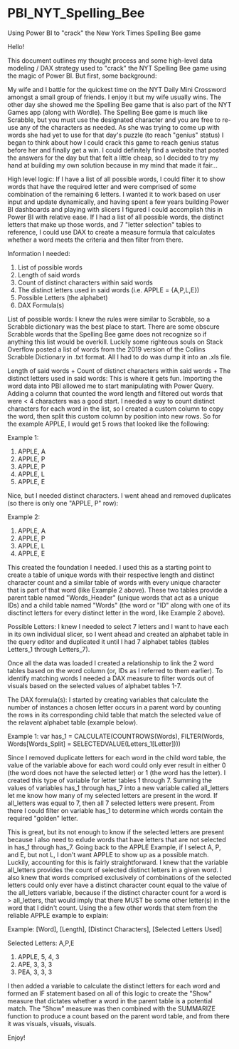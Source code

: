 # PBI_NYT_Spelling_Bee
Using Power BI to "crack" the New York Times Spelling Bee game

Hello! 

This document outlines my thought process and some high-level data modeling / DAX strategy used to "crack" the NYT Spelling Bee game using the magic of Power BI. But first, some background: 

My wife and I battle for the quickest time on the NYT Daily Mini Crossword amongst a small group of friends. I enjoy it but my wife usually wins. The other day she showed me the Spelling Bee game that is also part of the NYT Games app (along with Wordle). The Spelling Bee game is much like Scrabble, but you must use the designated character and you are free to re-use any of the characters as needed. As she was trying to come up with words she had yet to use for that day's puzzle (to reach "genius" status) I began to think about how I could crack this game to reach genius status before her and finally get a win. I could definitely find a website that posted the answers for the day but that felt a little cheap, so I decided to try my hand at building my own solution because in my mind that made it fair...


High level logic: 
If I have a list of all possible words, I could filter it to show words that have the required letter and were comprised of some combination of the remaining 6 letters. I wanted it to work based on user input and update dynamically, and having spent a few years building Power BI dashboards and playing with slicers I figured I could accomplish this in Power BI with relative ease. If I had a list of all possible words, the distinct letters that make up those words, and 7 "letter selection" tables to reference, I could use DAX to create a measure formula that calculates whether a word meets the criteria and then filter from there. 

Information I needed: 
1. List of possible words
2. Length of said words
3. Count of distinct characters within said words
4. The distinct letters used in said words (i.e. APPLE = {A,P,L,E})
5. Possible Letters (the alphabet)
6. DAX Formula(s)


List of possible words: I knew the rules were similar to Scrabble, so a Scrabble dictionary was the best place to start. There are some obscure Scrabble words that the Spelling Bee game does not recognize so if anything this list would be overkill. Luckily some righteous souls on Stack Overflow posted a list of words from the 2019 version of the Collins Scrabble Dictionary in .txt format. All I had to do was dump it into an .xls file. 


Length of said words + Count of distinct characters within said words + The distinct letters used in said words: This is where it gets fun. Importing the word data into PBI allowed me to start manipulating with Power Query. Adding a column that counted the word length and filtered out words that were < 4 characters was a good start. I needed a way to count distinct characters for each word in the list, so I created a custom column to copy the word, then split this custom column by position into new rows. So for the example APPLE, I would get 5 rows that looked like the following: 

Example 1:
  1. APPLE, A
  2. APPLE, P
  3. APPLE, P
  4. APPLE, L
  5. APPLE, E

Nice, but I needed distinct characters. I went ahead and removed duplicates (so there is only one "APPLE, P" row): 

Example 2:
  1. APPLE, A
  2. APPLE, P
  3. APPLE, L
  4. APPLE, E

This created the foundation I needed. I used this as a starting point to create a table of unique words with their respective length and distinct character count and a similar table of words with every unique character that is part of that word (like Example 2 above). These two tables provide a parent table named "Words_Header" (unique words that act as a unique IDs) and a child table named "Words" (the word or "ID" along with one of its disctinct letters for every distinct letter in the word, like Example 2 above).


Possible Letters: I knew I needed to select 7 letters and I want to have each in its own individual slicer, so I went ahead and created an alphabet table in the query editor and duplicated it until I had 7 alphabet tables (tables Letters_1 through Letters_7).  

Once all the data was loaded I created a relationship to link the 2 word tables based on the word column (or, IDs as I referred to them earlier). To identify matching words I needed a DAX measure to filter words out of visuals based on the selected values of alphabet tables 1-7. 


The DAX formula(s): I started by creating variables that calculate the number of instances a chosen letter occurs in a parent word by counting the rows in its corresponding child table that match the selected value of the relavent alphabet table (example below). 

Example 1: 
var has_1 = CALCULATE(COUNTROWS(Words), FILTER(Words, Words[Words_Split] = SELECTEDVALUE(Letters_1[Letter])))

Since I removed duplicate letters for each word in the child word table, the value of the variable above for each word could only ever result in either 0 (the word does not have the selected letter) or 1 (the word has the letter). I created this type of variable for letter tables 1 through 7. Summing the values of variables has_1 through has_7 into a new variable called all_letters let me know how many of my selected letters are present in the word. If all_letters was equal to 7, then all 7 selected letters were present. From there I could filter on variable has_1 to determine which words contain the required "golden" letter. 

This is great, but its not enough to know if the selected letters are present because I also need to exlude words that have letters that are not selected in has_1 through has_7. Going back to the APPLE Example, if I select A, P, and E, but not L, I don't want APPLE to show up as a possible match. Luckily, accounting for this is fairly straightforward. I knew that the variable all_letters provides the count of selected distinct letters in a given word. I also knew that words comprised exclusively of combinations of the selected letters could only ever have a distinct character count equal to the value of the all_letters variable, because if the distinct character count for a word is > all_letters, that would imply that there MUST be some other letter(s) in the word that I didn't count. Using the a few other words that stem from the reliable APPLE example to explain:

Example: [Word], [Length], [Distinct Characters], [Selected Letters Used]

Selected Letters: A,P,E

  1. APPLE, 5, 4, 3
  2. APE, 3, 3, 3
  3. PEA, 3, 3, 3


I then added a variable to calculate the distinct letters for each word and formed an IF statement based on all of this logic to create the "Show" measure that dictates whether a word in the parent table is a potential match. The "Show" measure was then combined with the SUMMARIZE function to produce a count based on the parent word table, and from there it was visuals, visuals, visuals.  

Enjoy! 
